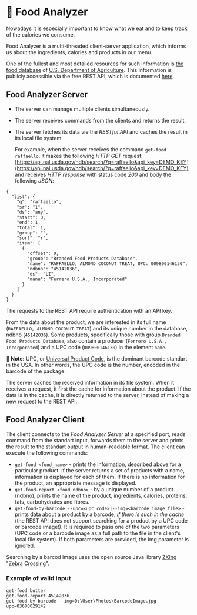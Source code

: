 # 🍏 Food Analyzer

Nowadays it is especially important to know what we eat and to keep track of the calories we consume.

Food Analyzer is a multi-threaded client-server application, which informs us about the ingredients, calories and products in our menu.

One of the fullest and most detailed resources for such information is [the food database](https://ndb.nal.usda.gov/ndb/) of [U.S. Department of Agriculture](https://www.usda.gov/). This information is publicly accessible via the free REST API, which is documented [here](https://ndb.nal.usda.gov/ndb/doc/apilist/API-FOOD-REPORTV2.md).

## Food Analyzer Server

-   The server can manage multiple clients simultaneously.
-   The server receives commands from the clients and returns the result.
-   The server fetches its data vie the _RESTful API_ and caches the result in its local file system.
    
    For example, when the server receives the command `get-food raffaello`, it makes the following _HTTP GET_ request:[https://api.nal.usda.gov/ndb/search/?q=raffaello&api_key=DEMO_KEY](https://api.nal.usda.gov/ndb/search/?q=raffaello&api_key=DEMO_KEY) and receives _HTTP response_ with status code _200_ and body the following _JSON_:



<pre><code>{
  &quot;list&quot;: {
    &quot;q&quot;: &quot;raffaello&quot;,
    &quot;sr&quot;: &quot;1&quot;,
    &quot;ds&quot;: &quot;any&quot;,
    &quot;start&quot;: 0,
    &quot;end&quot;: 1,
    &quot;total&quot;: 1,
    &quot;group&quot;: &quot;&quot;,
    &quot;sort&quot;: &quot;r&quot;,
    &quot;item&quot;: [
      {
        &quot;offset&quot;: 0,
        &quot;group&quot;: &quot;Branded Food Products Database&quot;,
        &quot;name&quot;: &quot;RAFFAELLO, ALMOND COCONUT TREAT, UPC: 009800146130&quot;,
        &quot;ndbno&quot;: &quot;45142036&quot;,
        &quot;ds&quot;: &quot;LI&quot;,
        &quot;manu&quot;: &quot;Ferrero U.S.A., Incorporated&quot;
      }
    ]
  }
}</code></pre>

The requests to the REST API require authentication with an API key.  

From the data about the product, we are interested in its full name (`RAFFAELLO, ALMOND COCONUT TREAT`) and its unique number in the database, ndbno (`45142036`). Some products, specifically those with group `Branded Food Products Database`, also contain a producer (`Ferrero U.S.A., Incorporated`) and a UPC code (`009800146130`) in the element `name`.  

**📓 Note:** UPC, or [Universal Product Code](https://en.wikipedia.org/wiki/Universal_Product_Code), is the dominant barcode standart in the USA. In other words, the UPC code is the number, encoded in the barcode of the package.  

The server caches the received information in its file system. When it receives a request, it first the cache for information about the product. If the data is in the cache, it is directly returned to the server, instead of making a new request to the REST API.  

## Food Analyzer Client
The client connects to the _Food Analyzer Server_ at a specified port, reads command from the standart input, forwards them to the server and prints the result to the standart output in human-readable format. The client can execute the following commands:  

-   `get-food <food_name>` - prints the information, described above for a particular product. If the server returns a set of products with a name, information is displayed for each of them. If there is no information for the product, an appropriate message is displayed. 
-   `get-food-report <food_ndbno>` - by a unique number of a product (ndbno), prints the name of the product, ingredients, calories, proteins, fats, carbohydrates and fibres.  
-   `get-food-by-barcode --upc=<upc_code>|--img=<barcode_image_file>` - prints data about a product by a barcode, _if there is such in the cache_ (the REST API does not support searching for a product by a UPC code or barcode image!). It is required to pass one of the two parameters (UPC code or a barcode image as a full path to the file in the client's local file system). If both parameters are provided, the img parameter is ignored.  

Searching by a barcod image uses the open source Java library [ZXing "Zebra Crossing"](https://github.com/zxing/zxing).

### Example of valid input
```
get-food butter
get-food-report 45142036
get-food-by-barcode --img=D:\User\Photos\BarcodeImage.jpg --upc=03600029142
```
